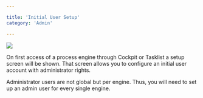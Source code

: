 ```yaml
---

title: 'Initial User Setup'
category: 'Admin'

---
```


<div class="row">
  <div class="col-xs-6 col-sm-6 col-md-3">
    <img data-img-thumb src="ref:asset:/assets/img/implementation-admin/admin-initial-user-setup.png" />
  </div>
  <div class="col-xs-6 col-sm-6 col-md-9">
    <p>On first access of a process engine through Cockpit or Tasklist a setup screen will be shown. That screen allows you to configure an initial user account with administrator rights.</p> 
    <p>Administrator users are not global but per engine. Thus, you will need to set up an admin user for every single engine.</p>
  </div> 
</div>